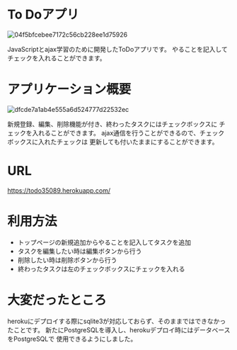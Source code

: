 # To Doアプリ
![04f5bfcebee7172c56cb228ee1d75926](https://user-images.githubusercontent.com/80254228/117602834-93508e80-b18c-11eb-8d2f-1c97b133b4ce.png)

JavaScriptとajax学習のために開発したToDoアプリです。
やることを記入してチェックを入れることができます。

# アプリケーション概要
![dfcde7a1ab4e555a6d524777d22532ec](https://user-images.githubusercontent.com/80254228/117602870-a7948b80-b18c-11eb-9e09-c76ad2a2b91f.gif)

新規登録、編集、削除機能が付き、終わったタスクにはチェックボックスに
チェックを入れることができます。
ajax通信を行うことができるので、チェックボックスに入れたチェックは
更新しても付いたままにすることができます。

# URL
https://todo35089.herokuapp.com/

# 利用方法
- トップページの新規追加からやることを記入してタスクを追加
- タスクを編集したい時は編集ボタンから行う
- 削除したい時は削除ボタンから行う
- 終わったタスクは左のチェックボックスにチェックを入れる

# 大変だったところ
herokuにデプロイする際にsqlite3が対応しておらず、そのままではできなかったことです。
新たにPostgreSQLを導入し、herokuデプロイ時にはデータベースをPostgreSQLで
使用できるようにしました。